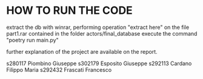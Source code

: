# HOW TO RUN THE CODE

extract the db with winrar, performing operation "extract here" on the file part1.rar contained in the folder actors/final_database
execute the command "poetry run main.py"

further explanation of the project are available on the report.

s280117 Piombino Giuseppe
s302179 Esposito Giuseppe
s292113 Cardano Filippo Maria
s292432 Frascati Francesco
